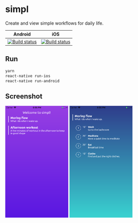 # simpl

Create and view simple workflows for daily life.

| Android | iOS |
|---|---|
| [![Build status](https://build.appcenter.ms/v0.1/apps/94474b8a-8695-416a-a059-b7d1725ce70e/branches/master/badge)](https://appcenter.ms) |  [![Build status](https://build.appcenter.ms/v0.1/apps/a600b897-f21a-4112-94be-152ac9e2f079/branches/master/badge)](https://appcenter.ms)|

## Run

```
yarn
react-native run-ios
react-native run-android
```

## Screenshot

![welcome](screenshots/welcome.png) ![workflow details](screenshots/details.png)

